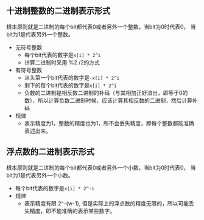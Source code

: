 ## 十进制整数的二进制表示形式
根本原则就是二进制的每个bit都代表0或者另外一个整数，当bit为0时代表0， 当bit为1是代表另外一个整数。
- 无符号整数
    - 每个bit代表的数字是`x[i] * 2^i`
    - 计算二进制时采用 %2 /2的方式
- 有符号整数
    - 从头第一个bit代表的数字是`-x[i] * 2^i`
    - 剩下的每个bit代表的数字是`x[i] * 2^i`
    - 负数的二进制是相反数二进制的补码（与其相加正好溢出，即等于0的数），所以计算负数二进制时候，应该计算其相反数的二进制，然后计算补码
- 规律
    - 表示精度为1，整数的精度也为1，所不会丢失精度，即每个整数都能准确表述出来。


## 浮点数的二进制表示形式
根本原则就是二进制的每个bit都代表0或者另外一个小数，当bit为0时代表0， 当bit为1是代表另外一个小数。
- 每个bit代表的数字是`x[i] * 2^-i`
- 规律
    - 表示精度有限 2^-(w-1), 但是实际上的浮点数的精度无限的，所以可能丢失精度，即不能准确的表示某些数字。